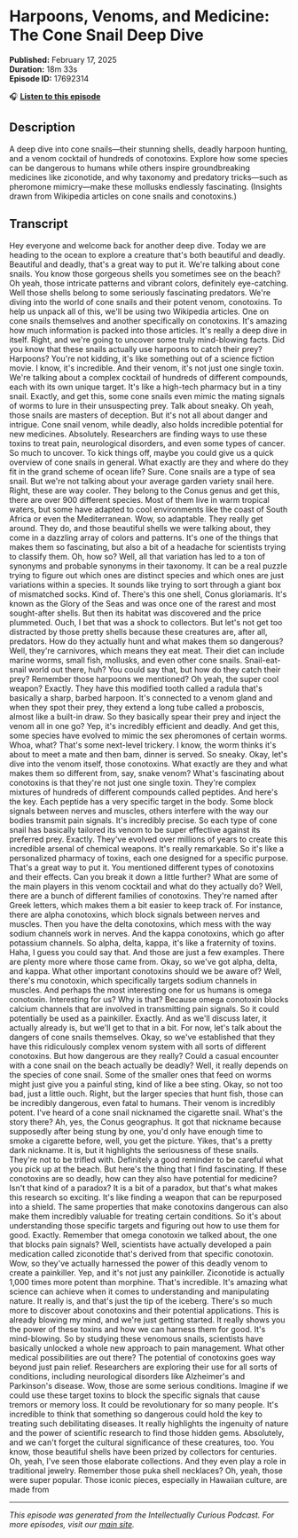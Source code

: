 # Harpoons, Venoms, and Medicine: The Cone Snail Deep Dive

**Published:** February 17, 2025  
**Duration:** 18m 33s  
**Episode ID:** 17692314

🎧 **[Listen to this episode](https://intellectuallycurious.buzzsprout.com/2529712/episodes/17692314-harpoons-venoms-and-medicine-the-cone-snail-deep-dive)**

## Description

A deep dive into cone snails—their stunning shells, deadly harpoon hunting, and a venom cocktail of hundreds of conotoxins. Explore how some species can be dangerous to humans while others inspire groundbreaking medicines like ziconotide, and why taxonomy and predatory tricks—such as pheromone mimicry—make these mollusks endlessly fascinating. (Insights drawn from Wikipedia articles on cone snails and conotoxins.)

## Transcript

Hey everyone and welcome back for another deep dive. Today we are heading to the ocean to explore a creature that's both beautiful and deadly. Beautiful and deadly, that's a great way to put it. We're talking about cone snails. You know those gorgeous shells you sometimes see on the beach? Oh yeah, those intricate patterns and vibrant colors, definitely eye-catching. Well those shells belong to some seriously fascinating predators. We're diving into the world of cone snails and their potent venom, conotoxins. To help us unpack all of this, we'll be using two Wikipedia articles. One on cone snails themselves and another specifically on conotoxins. It's amazing how much information is packed into those articles. It's really a deep dive in itself. Right, and we're going to uncover some truly mind-blowing facts. Did you know that these snails actually use harpoons to catch their prey? Harpoons? You're not kidding, it's like something out of a science fiction movie. I know, it's incredible. And their venom, it's not just one single toxin. We're talking about a complex cocktail of hundreds of different compounds, each with its own unique target. It's like a high-tech pharmacy but in a tiny snail. Exactly, and get this, some cone snails even mimic the mating signals of worms to lure in their unsuspecting prey. Talk about sneaky. Oh yeah, those snails are masters of deception. But it's not all about danger and intrigue. Cone snail venom, while deadly, also holds incredible potential for new medicines. Absolutely. Researchers are finding ways to use these toxins to treat pain, neurological disorders, and even some types of cancer. So much to uncover. To kick things off, maybe you could give us a quick overview of cone snails in general. What exactly are they and where do they fit in the grand scheme of ocean life? Sure. Cone snails are a type of sea snail. But we're not talking about your average garden variety snail here. Right, these are way cooler. They belong to the Conus genus and get this, there are over 900 different species. Most of them live in warm tropical waters, but some have adapted to cool environments like the coast of South Africa or even the Mediterranean. Wow, so adaptable. They really get around. They do, and those beautiful shells we were talking about, they come in a dazzling array of colors and patterns. It's one of the things that makes them so fascinating, but also a bit of a headache for scientists trying to classify them. Oh, how so? Well, all that variation has led to a ton of synonyms and probable synonyms in their taxonomy. It can be a real puzzle trying to figure out which ones are distinct species and which ones are just variations within a species. It sounds like trying to sort through a giant box of mismatched socks. Kind of. There's this one shell, Conus gloriamaris. It's known as the Glory of the Seas and was once one of the rarest and most sought-after shells. But then its habitat was discovered and the price plummeted. Ouch, I bet that was a shock to collectors. But let's not get too distracted by those pretty shells because these creatures are, after all, predators. How do they actually hunt and what makes them so dangerous? Well, they're carnivores, which means they eat meat. Their diet can include marine worms, small fish, mollusks, and even other cone snails. Snail-eat-snail world out there, huh? You could say that, but how do they catch their prey? Remember those harpoons we mentioned? Oh yeah, the super cool weapon? Exactly. They have this modified tooth called a radula that's basically a sharp, barbed harpoon. It's connected to a venom gland and when they spot their prey, they extend a long tube called a proboscis, almost like a built-in draw. So they basically spear their prey and inject the venom all in one go? Yep, it's incredibly efficient and deadly. And get this, some species have evolved to mimic the sex pheromones of certain worms. Whoa, what? That's some next-level trickery. I know, the worm thinks it's about to meet a mate and then bam, dinner is served. So sneaky. Okay, let's dive into the venom itself, those conotoxins. What exactly are they and what makes them so different from, say, snake venom? What's fascinating about conotoxins is that they're not just one single toxin. They're complex mixtures of hundreds of different compounds called peptides. And here's the key. Each peptide has a very specific target in the body. Some block signals between nerves and muscles, others interfere with the way our bodies transmit pain signals. It's incredibly precise. So each type of cone snail has basically tailored its venom to be super effective against its preferred prey. Exactly. They've evolved over millions of years to create this incredible arsenal of chemical weapons. It's really remarkable. So it's like a personalized pharmacy of toxins, each one designed for a specific purpose. That's a great way to put it. You mentioned different types of conotoxins and their effects. Can you break it down a little further? What are some of the main players in this venom cocktail and what do they actually do? Well, there are a bunch of different families of conotoxins. They're named after Greek letters, which makes them a bit easier to keep track of. For instance, there are alpha conotoxins, which block signals between nerves and muscles. Then you have the delta conotoxins, which mess with the way sodium channels work in nerves. And the kappa conotoxins, which go after potassium channels. So alpha, delta, kappa, it's like a fraternity of toxins. Haha, I guess you could say that. And those are just a few examples. There are plenty more where those came from. Okay, so we've got alpha, delta, and kappa. What other important conotoxins should we be aware of? Well, there's mu conotoxin, which specifically targets sodium channels in muscles. And perhaps the most interesting one for us humans is omega conotoxin. Interesting for us? Why is that? Because omega conotoxin blocks calcium channels that are involved in transmitting pain signals. So it could potentially be used as a painkiller. Exactly. And as we'll discuss later, it actually already is, but we'll get to that in a bit. For now, let's talk about the dangers of cone snails themselves. Okay, so we've established that they have this ridiculously complex venom system with all sorts of different conotoxins. But how dangerous are they really? Could a casual encounter with a cone snail on the beach actually be deadly? Well, it really depends on the species of cone snail. Some of the smaller ones that feed on worms might just give you a painful sting, kind of like a bee sting. Okay, so not too bad, just a little ouch. Right, but the larger species that hunt fish, those can be incredibly dangerous, even fatal to humans. Their venom is incredibly potent. I've heard of a cone snail nicknamed the cigarette snail. What's the story there? Ah, yes, the Conus geographus. It got that nickname because supposedly after being stung by one, you'd only have enough time to smoke a cigarette before, well, you get the picture. Yikes, that's a pretty dark nickname. It is, but it highlights the seriousness of these snails. They're not to be trifled with. Definitely a good reminder to be careful what you pick up at the beach. But here's the thing that I find fascinating. If these conotoxins are so deadly, how can they also have potential for medicine? Isn't that kind of a paradox? It is a bit of a paradox, but that's what makes this research so exciting. It's like finding a weapon that can be repurposed into a shield. The same properties that make conotoxins dangerous can also make them incredibly valuable for treating certain conditions. So it's about understanding those specific targets and figuring out how to use them for good. Exactly. Remember that omega conotoxin we talked about, the one that blocks pain signals? Well, scientists have actually developed a pain medication called ziconotide that's derived from that specific conotoxin. Wow, so they've actually harnessed the power of this deadly venom to create a painkiller. Yep, and it's not just any painkiller. Ziconotide is actually 1,000 times more potent than morphine. That's incredible. It's amazing what science can achieve when it comes to understanding and manipulating nature. It really is, and that's just the tip of the iceberg. There's so much more to discover about conotoxins and their potential applications. This is already blowing my mind, and we're just getting started. It really shows you the power of these toxins and how we can harness them for good. It's mind-blowing. So by studying these venomous snails, scientists have basically unlocked a whole new approach to pain management. What other medical possibilities are out there? The potential of conotoxins goes way beyond just pain relief. Researchers are exploring their use for all sorts of conditions, including neurological disorders like Alzheimer's and Parkinson's disease. Wow, those are some serious conditions. Imagine if we could use these target toxins to block the specific signals that cause tremors or memory loss. It could be revolutionary for so many people. It's incredible to think that something so dangerous could hold the key to treating such debilitating diseases. It really highlights the ingenuity of nature and the power of scientific research to find those hidden gems. Absolutely, and we can't forget the cultural significance of these creatures, too. You know, those beautiful shells have been prized by collectors for centuries. Oh, yeah, I've seen those elaborate collections. And they even play a role in traditional jewelry. Remember those puka shell necklaces? Oh, yeah, those were super popular. Those iconic pieces, especially in Hawaiian culture, are made from

---
*This episode was generated from the Intellectually Curious Podcast. For more episodes, visit our [main site](https://intellectuallycurious.buzzsprout.com).*
